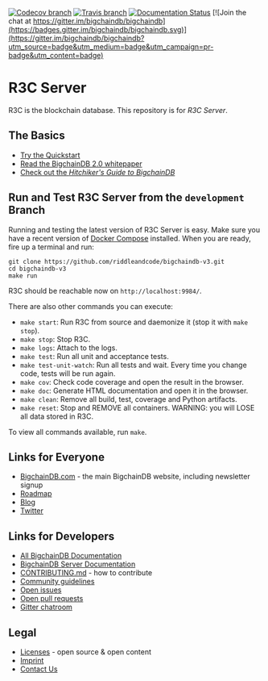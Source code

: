 <!---
Copyright BigchainDB GmbH and BigchainDB contributors
SPDX-License-Identifier: (Apache-2.0 AND CC-BY-4.0)
Code is Apache-2.0 and docs are CC-BY-4.0
--->

<!--- There is no shield to get the latest version
(including pre-release versions) from PyPI,
so show the latest GitHub release instead.
--->

[![Codecov branch](https://img.shields.io/codecov/c/github/bigchaindb/bigchaindb/master.svg)](https://codecov.io/github/bigchaindb/bigchaindb?branch=master)<!--
[![Latest release](https://img.shields.io/github/release/bigchaindb/bigchaindb/all.svg)](https://github.com/bigchaindb/bigchaindb/releases)
[![Status on PyPI](https://img.shields.io/pypi/status/bigchaindb.svg)](https://pypi.org/project/BigchainDB/)
-->
[![Travis branch](https://img.shields.io/travis/bigchaindb/bigchaindb/master.svg)](https://travis-ci.com/bigchaindb/bigchaindb)
[![Documentation Status](https://readthedocs.org/projects/bigchaindb-server/badge/?version=latest)](https://docs.bigchaindb.com/projects/server/en/latest/)
[![Join the chat at https://gitter.im/bigchaindb/bigchaindb](https://badges.gitter.im/bigchaindb/bigchaindb.svg)](https://gitter.im/bigchaindb/bigchaindb?utm_source=badge&utm_medium=badge&utm_campaign=pr-badge&utm_content=badge)

# R3C Server

R3C is the blockchain database. This repository is for _R3C Server_.

## The Basics

* [Try the Quickstart](https://docs.bigchaindb.com/projects/server/en/latest/quickstart.html)
* [Read the BigchainDB 2.0 whitepaper](https://www.bigchaindb.com/whitepaper/)
* [Check out the _Hitchiker's Guide to BigchainDB_](https://www.bigchaindb.com/developers/guide/)

## Run and Test R3C Server from the `development` Branch

Running and testing the latest version of R3C Server is easy. Make sure you have a recent version of [Docker Compose](https://docs.docker.com/compose/install/) installed. When you are ready, fire up a terminal and run:

```text
git clone https://github.com/riddleandcode/bigchaindb-v3.git
cd bigchaindb-v3
make run
```

R3C should be reachable now on `http://localhost:9984/`.

There are also other commands you can execute:

* `make start`: Run R3C from source and daemonize it (stop it with `make stop`).
* `make stop`: Stop R3C.
* `make logs`: Attach to the logs.
* `make test`: Run all unit and acceptance tests.
* `make test-unit-watch`: Run all tests and wait. Every time you change code, tests will be run again.
* `make cov`: Check code coverage and open the result in the browser.
* `make doc`: Generate HTML documentation and open it in the browser.
* `make clean`: Remove all build, test, coverage and Python artifacts.
* `make reset`: Stop and REMOVE all containers. WARNING: you will LOSE all data stored in R3C.

To view all commands available, run `make`.

## Links for Everyone

* [BigchainDB.com](https://www.bigchaindb.com/) - the main BigchainDB website, including newsletter signup
* [Roadmap](https://github.com/bigchaindb/org/blob/master/ROADMAP.md)
* [Blog](https://medium.com/the-bigchaindb-blog)
* [Twitter](https://twitter.com/BigchainDB)

## Links for Developers

* [All BigchainDB Documentation](https://docs.bigchaindb.com/en/latest/)
* [BigchainDB Server Documentation](https://docs.bigchaindb.com/projects/server/en/latest/index.html)
* [CONTRIBUTING.md](.github/CONTRIBUTING.md) - how to contribute
* [Community guidelines](CODE_OF_CONDUCT.md)
* [Open issues](https://github.com/bigchaindb/bigchaindb/issues)
* [Open pull requests](https://github.com/bigchaindb/bigchaindb/pulls)
* [Gitter chatroom](https://gitter.im/bigchaindb/bigchaindb)

## Legal

* [Licenses](LICENSES.md) - open source & open content
* [Imprint](https://www.bigchaindb.com/imprint/)
* [Contact Us](https://www.bigchaindb.com/contact/)
